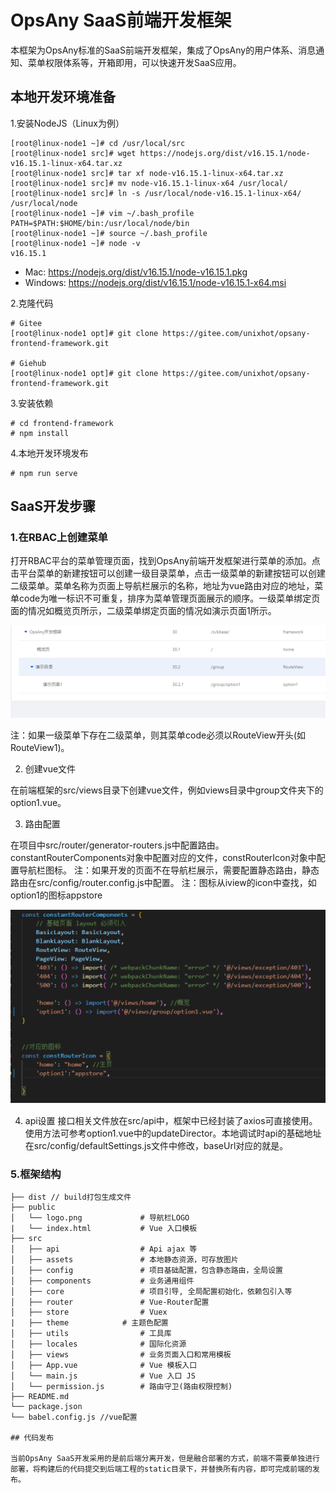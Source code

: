 # OpsAny SaaS前端开发框架

本框架为OpsAny标准的SaaS前端开发框架，集成了OpsAny的用户体系、消息通知、菜单权限体系等，开箱即用，可以快速开发SaaS应用。

## 本地开发环境准备

1.安装NodeJS（Linux为例）

```
[root@linux-node1 ~]# cd /usr/local/src
[root@linux-node1 src]# wget https://nodejs.org/dist/v16.15.1/node-v16.15.1-linux-x64.tar.xz
[root@linux-node1 src]# tar xf node-v16.15.1-linux-x64.tar.xz 
[root@linux-node1 src]# mv node-v16.15.1-linux-x64 /usr/local/
[root@linux-node1 src]# ln -s /usr/local/node-v16.15.1-linux-x64/ /usr/local/node
[root@linux-node1 ~]# vim ~/.bash_profile 
PATH=$PATH:$HOME/bin:/usr/local/node/bin
[root@linux-node1 ~]# source ~/.bash_profile 
[root@linux-node1 ~]# node -v
v16.15.1
```

- Mac: https://nodejs.org/dist/v16.15.1/node-v16.15.1.pkg
- Windows:  https://nodejs.org/dist/v16.15.1/node-v16.15.1-x64.msi


2.克隆代码

```
# Gitee
[root@linux-node1 opt]# git clone https://gitee.com/unixhot/opsany-frontend-framework.git

# Giehub
[root@linux-node1 opt]# git clone https://gitee.com/unixhot/opsany-frontend-framework.git
```

3.安装依赖

```
# cd frontend-framework
# npm install
```

4.本地开发环境发布

```
# npm run serve
```

## SaaS开发步骤

### 1.在RBAC上创建菜单
打开RBAC平台的菜单管理页面，找到OpsAny前端开发框架进行菜单的添加。点击平台菜单的新建按钮可以创建一级目录菜单，点击一级菜单的新建按钮可以创建二级菜单。菜单名称为页面上导航栏展示的名称，地址为vue路由对应的地址，菜单code为唯一标识不可重复，排序为菜单管理页面展示的顺序。一级菜单绑定页面的情况如概览页所示，二级菜单绑定页面的情况如演示页面1所示。

![image.png](./docs/static/6a003fb0-8bd1-4bd9-8a67-a761e6e02a78.png)

注：如果一级菜单下存在二级菜单，则其菜单code必须以RouteView开头(如RouteView1)。

2. 创建vue文件

在前端框架的src/views目录下创建vue文件，例如views目录中group文件夹下的option1.vue。

3. 路由配置

在项目中src/router/generator-routers.js中配置路由。constantRouterComponents对象中配置对应的文件，constRouterIcon对象中配置导航栏图标。
注：如果开发的页面不在导航栏展示，需要配置静态路由，静态路由在src/config/router.config.js中配置。
注：图标从iview的icon中查找，如option1的图标appstore

![image.png](./docs/static/efa857ee-be42-4568-931f-d4e8876497ae.png)

4. api设置
接口相关文件放在src/api中，框架中已经封装了axios可直接使用。使用方法可参考option1.vue中的updateDirector。本地调试时api的基础地址在src/config/defaultSettings.js文件中修改，baseUrl对应的就是。

### 5.框架结构

```
├── dist // build打包生成文件 
├── public
│   └── logo.png             # 导航栏LOGO
|   └── index.html           # Vue 入口模板
├── src
│   ├── api                  # Api ajax 等
│   ├── assets               # 本地静态资源，可存放图片
│   ├── config               # 项目基础配置，包含静态路由，全局设置
│   ├── components           # 业务通用组件
│   ├── core                 # 项目引导, 全局配置初始化，依赖包引入等
│   ├── router               # Vue-Router配置
│   ├── store                # Vuex
|   ├── theme		     # 主题色配置
│   ├── utils                # 工具库
│   ├── locales              # 国际化资源
│   ├── views                # 业务页面入口和常用模板
│   ├── App.vue              # Vue 模板入口
│   └── main.js              # Vue 入口 JS
│   └── permission.js        # 路由守卫(路由权限控制)
├── README.md
└── package.json
└── babel.config.js //vue配置

## 代码发布

当前OpsAny SaaS开发采用的是前后端分离开发，但是融合部署的方式，前端不需要单独进行部署，将构建后的代码提交到后端工程的static目录下，并替换所有内容，即可完成前端的发布。

```
